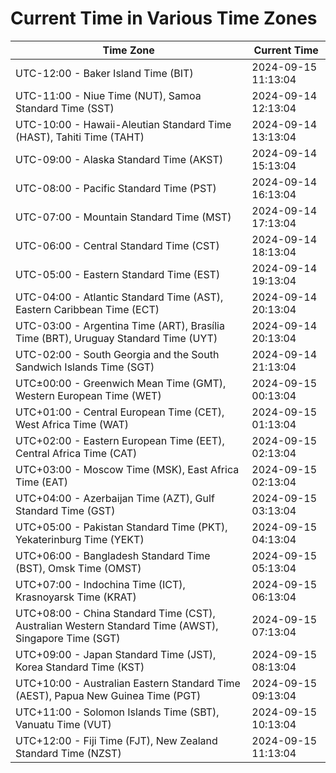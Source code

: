 # Current Time in Various Time Zones

| Time Zone | Current Time |
|-----------|--------------|
| UTC-12:00 - Baker Island Time (BIT) | 2024-09-15 11:13:04 |
| UTC-11:00 - Niue Time (NUT), Samoa Standard Time (SST) | 2024-09-14 12:13:04 |
| UTC-10:00 - Hawaii-Aleutian Standard Time (HAST), Tahiti Time (TAHT) | 2024-09-14 13:13:04 |
| UTC-09:00 - Alaska Standard Time (AKST) | 2024-09-14 15:13:04 |
| UTC-08:00 - Pacific Standard Time (PST) | 2024-09-14 16:13:04 |
| UTC-07:00 - Mountain Standard Time (MST) | 2024-09-14 17:13:04 |
| UTC-06:00 - Central Standard Time (CST) | 2024-09-14 18:13:04 |
| UTC-05:00 - Eastern Standard Time (EST) | 2024-09-14 19:13:04 |
| UTC-04:00 - Atlantic Standard Time (AST), Eastern Caribbean Time (ECT) | 2024-09-14 20:13:04 |
| UTC-03:00 - Argentina Time (ART), Brasília Time (BRT), Uruguay Standard Time (UYT) | 2024-09-14 20:13:04 |
| UTC-02:00 - South Georgia and the South Sandwich Islands Time (SGT) | 2024-09-14 21:13:04 |
| UTC±00:00 - Greenwich Mean Time (GMT), Western European Time (WET) | 2024-09-15 00:13:04 |
| UTC+01:00 - Central European Time (CET), West Africa Time (WAT) | 2024-09-15 01:13:04 |
| UTC+02:00 - Eastern European Time (EET), Central Africa Time (CAT) | 2024-09-15 02:13:04 |
| UTC+03:00 - Moscow Time (MSK), East Africa Time (EAT) | 2024-09-15 02:13:04 |
| UTC+04:00 - Azerbaijan Time (AZT), Gulf Standard Time (GST) | 2024-09-15 03:13:04 |
| UTC+05:00 - Pakistan Standard Time (PKT), Yekaterinburg Time (YEKT) | 2024-09-15 04:13:04 |
| UTC+06:00 - Bangladesh Standard Time (BST), Omsk Time (OMST) | 2024-09-15 05:13:04 |
| UTC+07:00 - Indochina Time (ICT), Krasnoyarsk Time (KRAT) | 2024-09-15 06:13:04 |
| UTC+08:00 - China Standard Time (CST), Australian Western Standard Time (AWST), Singapore Time (SGT) | 2024-09-15 07:13:04 |
| UTC+09:00 - Japan Standard Time (JST), Korea Standard Time (KST) | 2024-09-15 08:13:04 |
| UTC+10:00 - Australian Eastern Standard Time (AEST), Papua New Guinea Time (PGT) | 2024-09-15 09:13:04 |
| UTC+11:00 - Solomon Islands Time (SBT), Vanuatu Time (VUT) | 2024-09-15 10:13:04 |
| UTC+12:00 - Fiji Time (FJT), New Zealand Standard Time (NZST) | 2024-09-15 11:13:04 |
